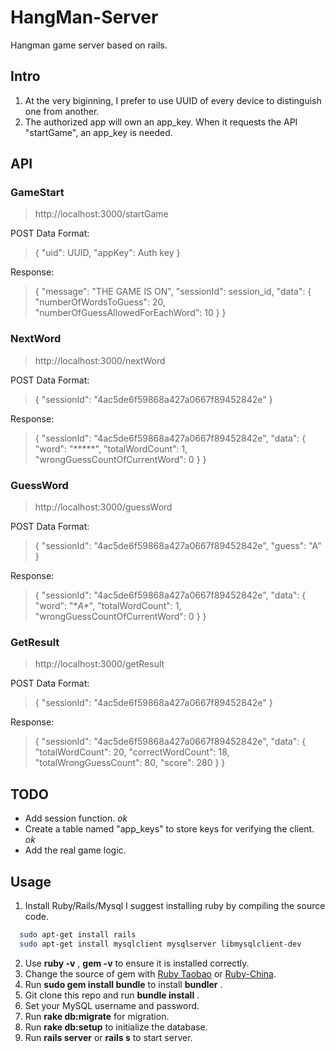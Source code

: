 # HangMan-Server
Hangman game server based on rails.

## Intro

1. At the very biginning, I prefer to use UUID of every device to distinguish one from another.
2. The authorized app will own an app_key. When it requests the API "startGame", an app_key is needed.


## API

### GameStart
> http://localhost:3000/startGame

POST Data Format:
>{
  "uid": UUID,
  "appKey": Auth key
}

Response:
> {
  "message": "THE GAME IS ON",
  "sessionId": session_id,
  "data": {
    "numberOfWordsToGuess": 20,
    "numberOfGuessAllowedForEachWord": 10
  }
}

### NextWord
> http://localhost:3000/nextWord

POST Data Format:
>{
  "sessionId": "4ac5de6f59868a427a0667f89452842e"
}

Response:
> {
  "sessionId": "4ac5de6f59868a427a0667f89452842e",
  "data": {
    "word": "*****",
    "totalWordCount": 1,
    "wrongGuessCountOfCurrentWord": 0
  }
}

### GuessWord
> http://localhost:3000/guessWord

POST Data Format:
>{
  "sessionId": "4ac5de6f59868a427a0667f89452842e",
  "guess": "A"
}

Response:
> {
  "sessionId": "4ac5de6f59868a427a0667f89452842e",
  "data": {
    "word": "\**A\**",
    "totalWordCount": 1,
    "wrongGuessCountOfCurrentWord": 0
  }
}

### GetResult
> http://localhost:3000/getResult

POST Data Format:
>{
  "sessionId": "4ac5de6f59868a427a0667f89452842e"
}

Response:
> {
  "sessionId": "4ac5de6f59868a427a0667f89452842e",
  "data": {
    "totalWordCount": 20,
    "correctWordCount": 18,
    "totalWrongGuessCount": 80,
    "score": 280
  }
}


##  TODO

- Add session function.  *ok*
- Create a table named "app_keys" to store keys for verifying the client. *ok*
- Add the real game logic.

## Usage

1. Install Ruby/Rails/Mysql
  I suggest installing ruby by compiling the source code.

```bash
  sudo apt-get install rails
  sudo apt-get install mysqlclient mysqlserver libmysqlclient-dev
```
2. Use **ruby -v** , **gem -v** to ensure it is installed correctly.
3. Change the source of gem with [Ruby Taobao](https://ruby.taobao.org) or [Ruby-China](https://gems.ruby-china.org/).
4. Run **sudo gem install bundle** to install **bundler** .
5. Git clone this repo and run **bundle install** .
6. Set your MySQL username and password.
7. Run **rake db:migrate** for migration.
8. Run **rake db:setup** to initialize the database.
9. Run **rails server** or **rails s** to start server.
